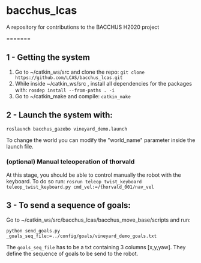 # bacchus_lcas
A repository for contributions to the BACCHUS H2020 project

=======
## 1 - Getting the system
1. Go to ~/catkin_ws/src and clone the repo: `git clone https://github.com/LCAS/bacchus_lcas.git`
1. While inside ~/catkin_ws/src , install all dependencies for the packages with: `rosdep install --from-paths . -i`
1. Go to ~/catkin_make and compile: `catkin_make`


## 2 - Launch the system with:
`roslaunch bacchus_gazebo vineyard_demo.launch`

To change the world you can modify the "world_name" parameter inside the launch file.

### (optional)  Manual teleoperation of thorvald
At this stage, you should be able to control manually the robot with the keyboard.
To do so run:
`rosrun teleop_twist_keyboard teleop_twist_keyboard.py cmd_vel:=/thorvald_001/nav_vel`


## 3 - To send a sequence of goals:
Go to ~/catkin_ws/src/bacchus_lcas/bacchus_move_base/scripts and run:

`python send_goals.py _goals_seq_file:=../config/goals/vineyard_demo_goals.txt`

The `goals_seq_file` has to be a txt containing 3 columns [x,y,yaw]. They define the sequence of goals to be send to the robot.
